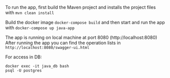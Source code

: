To run the app, first build the Maven project and installs the project files with
`mvn clean install`

Build the docker image `docker-compose build`
and then start and run the app with
`docker-compose up java-app`

The app is running on local machine at port 8080 (http://localhost:8080)
After running the app you can find the operation lists in
```http://localhost:8080/swagger-ui.html```


For access in DB:
```
docker exec -it java_db bash
psql -U postgres
```

